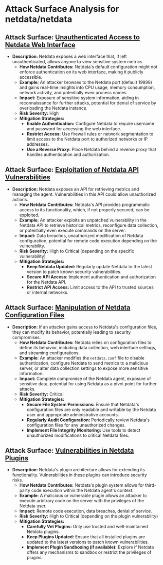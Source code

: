 # Attack Surface Analysis for netdata/netdata

## Attack Surface: [Unauthenticated Access to Netdata Web Interface](./attack_surfaces/unauthenticated_access_to_netdata_web_interface.md)

*   **Description:** Netdata exposes a web interface that, if left unauthenticated, allows anyone to view sensitive system metrics.
    *   **How Netdata Contributes:** Netdata's default configuration might not enforce authentication on its web interface, making it publicly accessible.
    *   **Example:** An attacker browses to the Netdata port (default 19999) and gains real-time insights into CPU usage, memory consumption, network activity, and potentially even process names.
    *   **Impact:** Exposure of sensitive system information, aiding in reconnaissance for further attacks, potential for denial of service by overloading the Netdata instance.
    *   **Risk Severity:** High
    *   **Mitigation Strategies:**
        *   **Enable Authentication:** Configure Netdata to require username and password for accessing the web interface.
        *   **Restrict Access:** Use firewall rules or network segmentation to limit access to the Netdata port to authorized networks or IP addresses.
        *   **Use a Reverse Proxy:** Place Netdata behind a reverse proxy that handles authentication and authorization.

## Attack Surface: [Exploitation of Netdata API Vulnerabilities](./attack_surfaces/exploitation_of_netdata_api_vulnerabilities.md)

*   **Description:** Netdata exposes an API for retrieving metrics and managing the agent. Vulnerabilities in this API could allow unauthorized actions.
    *   **How Netdata Contributes:** Netdata's API provides programmatic access to its functionality, which, if not properly secured, can be exploited.
    *   **Example:** An attacker exploits an unpatched vulnerability in the Netdata API to retrieve historical metrics, reconfigure data collection, or potentially even execute commands on the server.
    *   **Impact:** Data breaches, unauthorized modification of Netdata configuration, potential for remote code execution depending on the vulnerability.
    *   **Risk Severity:** High to Critical (depending on the specific vulnerability)
    *   **Mitigation Strategies:**
        *   **Keep Netdata Updated:** Regularly update Netdata to the latest version to patch known security vulnerabilities.
        *   **Secure API Access:** Implement authentication and authorization for the Netdata API.
        *   **Restrict API Access:** Limit access to the API to trusted sources or internal networks.

## Attack Surface: [Manipulation of Netdata Configuration Files](./attack_surfaces/manipulation_of_netdata_configuration_files.md)

*   **Description:** If an attacker gains access to Netdata's configuration files, they can modify its behavior, potentially leading to security compromises.
    *   **How Netdata Contributes:** Netdata relies on configuration files to define its behavior, including data collection, web interface settings, and streaming configurations.
    *   **Example:** An attacker modifies the `netdata.conf` file to disable authentication, configure Netdata to send metrics to a malicious server, or alter data collection settings to expose more sensitive information.
    *   **Impact:** Complete compromise of the Netdata agent, exposure of sensitive data, potential for using Netdata as a pivot point for further attacks.
    *   **Risk Severity:** Critical
    *   **Mitigation Strategies:**
        *   **Secure File System Permissions:** Ensure that Netdata's configuration files are only readable and writable by the Netdata user and appropriate administrative accounts.
        *   **Regularly Audit Configuration:** Periodically review Netdata's configuration files for any unauthorized changes.
        *   **Implement File Integrity Monitoring:** Use tools to detect unauthorized modifications to critical Netdata files.

## Attack Surface: [Vulnerabilities in Netdata Plugins](./attack_surfaces/vulnerabilities_in_netdata_plugins.md)

*   **Description:** Netdata's plugin architecture allows for extending its functionality. Vulnerabilities in these plugins can introduce security risks.
    *   **How Netdata Contributes:** Netdata's plugin system allows for third-party code execution within the Netdata agent's context.
    *   **Example:** A malicious or vulnerable plugin allows an attacker to execute arbitrary code on the server with the privileges of the Netdata user.
    *   **Impact:** Remote code execution, data breaches, denial of service.
    *   **Risk Severity:** High to Critical (depending on the plugin vulnerability)
    *   **Mitigation Strategies:**
        *   **Carefully Vet Plugins:** Only use trusted and well-maintained Netdata plugins.
        *   **Keep Plugins Updated:** Ensure that all installed plugins are updated to the latest versions to patch known vulnerabilities.
        *   **Implement Plugin Sandboxing (if available):** Explore if Netdata offers any mechanisms to sandbox or restrict the privileges of plugins.

